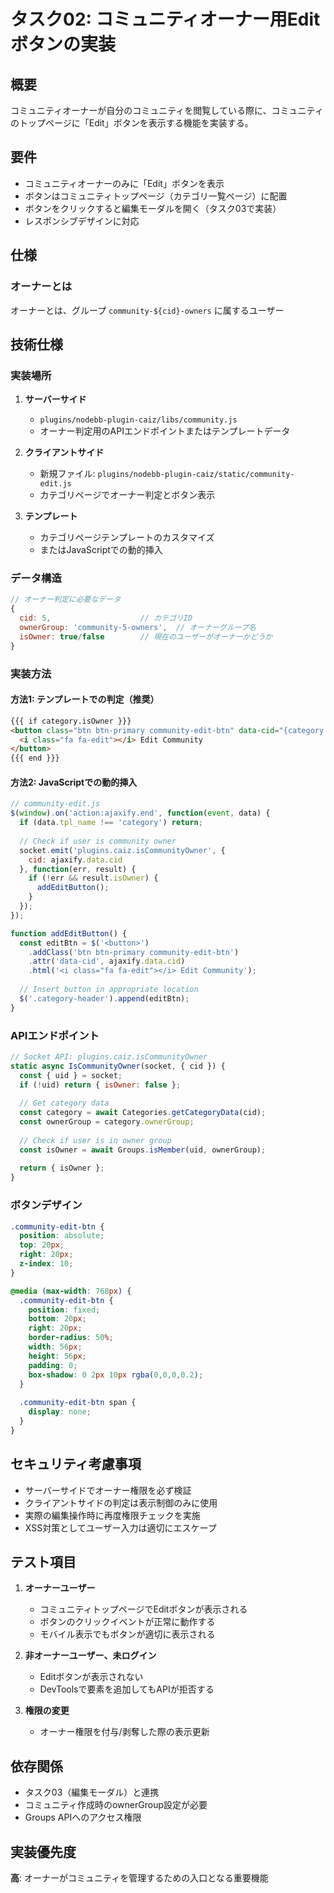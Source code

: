 # タスク02: コミュニティオーナー用Editボタンの実装

## 概要

コミュニティオーナーが自分のコミュニティを閲覧している際に、コミュニティのトップページに「Edit」ボタンを表示する機能を実装する。

## 要件

- コミュニティオーナーのみに「Edit」ボタンを表示
- ボタンはコミュニティトップページ（カテゴリ一覧ページ）に配置
- ボタンをクリックすると編集モーダルを開く（タスク03で実装）
- レスポンシブデザインに対応

## 仕様

### オーナーとは

オーナーとは、グループ `community-${cid}-owners` に属するユーザー

## 技術仕様

### 実装場所

1. **サーバーサイド**
   - `plugins/nodebb-plugin-caiz/libs/community.js`
   - オーナー判定用のAPIエンドポイントまたはテンプレートデータ

2. **クライアントサイド**
   - 新規ファイル: `plugins/nodebb-plugin-caiz/static/community-edit.js`
   - カテゴリページでオーナー判定とボタン表示

3. **テンプレート**
   - カテゴリページテンプレートのカスタマイズ
   - またはJavaScriptでの動的挿入

### データ構造

```javascript
// オーナー判定に必要なデータ
{
  cid: 5,                    // カテゴリID
  ownerGroup: 'community-5-owners',  // オーナーグループ名
  isOwner: true/false        // 現在のユーザーがオーナーかどうか
}
```

### 実装方法

#### 方法1: テンプレートでの判定（推奨）

```html
{{{ if category.isOwner }}}
<button class="btn btn-primary community-edit-btn" data-cid="{category.cid}">
  <i class="fa fa-edit"></i> Edit Community
</button>
{{{ end }}}
```

#### 方法2: JavaScriptでの動的挿入

```javascript
// community-edit.js
$(window).on('action:ajaxify.end', function(event, data) {
  if (data.tpl_name !== 'category') return;
  
  // Check if user is community owner
  socket.emit('plugins.caiz.isCommunityOwner', {
    cid: ajaxify.data.cid
  }, function(err, result) {
    if (!err && result.isOwner) {
      addEditButton();
    }
  });
});

function addEditButton() {
  const editBtn = $('<button>')
    .addClass('btn btn-primary community-edit-btn')
    .attr('data-cid', ajaxify.data.cid)
    .html('<i class="fa fa-edit"></i> Edit Community');
  
  // Insert button in appropriate location
  $('.category-header').append(editBtn);
}
```

### APIエンドポイント

```javascript
// Socket API: plugins.caiz.isCommunityOwner
static async IsCommunityOwner(socket, { cid }) {
  const { uid } = socket;
  if (!uid) return { isOwner: false };
  
  // Get category data
  const category = await Categories.getCategoryData(cid);
  const ownerGroup = category.ownerGroup;
  
  // Check if user is in owner group
  const isOwner = await Groups.isMember(uid, ownerGroup);
  
  return { isOwner };
}
```

### ボタンデザイン

```css
.community-edit-btn {
  position: absolute;
  top: 20px;
  right: 20px;
  z-index: 10;
}

@media (max-width: 768px) {
  .community-edit-btn {
    position: fixed;
    bottom: 20px;
    right: 20px;
    border-radius: 50%;
    width: 56px;
    height: 56px;
    padding: 0;
    box-shadow: 0 2px 10px rgba(0,0,0,0.2);
  }
  
  .community-edit-btn span {
    display: none;
  }
}
```

## セキュリティ考慮事項

- サーバーサイドでオーナー権限を必ず検証
- クライアントサイドの判定は表示制御のみに使用
- 実際の編集操作時に再度権限チェックを実施
- XSS対策としてユーザー入力は適切にエスケープ

## テスト項目

1. **オーナーユーザー**
   - コミュニティトップページでEditボタンが表示される
   - ボタンのクリックイベントが正常に動作する
   - モバイル表示でもボタンが適切に表示される

2. **非オーナーユーザー、未ログイン**
   - Editボタンが表示されない
   - DevToolsで要素を追加してもAPIが拒否する

3. **権限の変更**
   - オーナー権限を付与/剥奪した際の表示更新

## 依存関係

- タスク03（編集モーダル）と連携
- コミュニティ作成時のownerGroup設定が必要
- Groups APIへのアクセス権限

## 実装優先度

**高**: オーナーがコミュニティを管理するための入口となる重要機能

